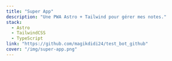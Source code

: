 ```yaml
---
title: "Super App"
description: "Une PWA Astro + Tailwind pour gérer mes notes."
stack:
  - Astro
  - TailwindCSS
  - TypeScript
link: "https://github.com/magikdidi24/test_bot_github"
cover: "/img/super-app.png"
---
```

